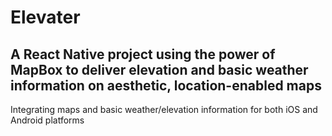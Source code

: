# Elevater

## A React Native project using the power of MapBox to deliver elevation and basic weather information on aesthetic, location-enabled maps

Integrating maps and basic weather/elevation information for both iOS and Android platforms
